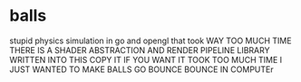 # balls

stupid physics simulation in go and opengl that took WAY TOO MUCH TIME
THERE IS A SHADER ABSTRACTION AND RENDER PIPELINE LIBRARY WRITTEN INTO THIS
COPY IT IF YOU WANT
IT TOOK TOO MUCH TIME
I JUST WANTED TO MAKE BALLS GO BOUNCE BOUNCE IN COMPUTEr
